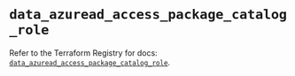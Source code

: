 # `data_azuread_access_package_catalog_role`

Refer to the Terraform Registry for docs: [`data_azuread_access_package_catalog_role`](https://registry.terraform.io/providers/hashicorp/azuread/3.5.0/docs/data-sources/access_package_catalog_role).
